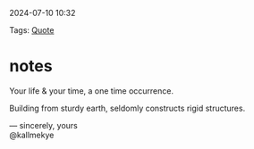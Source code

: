 2024-07-10 10:32

Tags: [Quote](./Quote.md)
# notes

Your life & your time, a one time occurrence.  
  
Building from sturdy earth, seldomly constructs rigid structures.  
  
— sincerely, yours  
@kallmekye